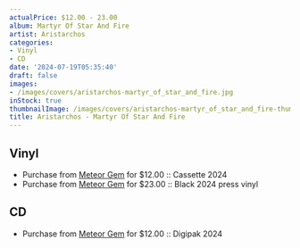 ```yaml
---
actualPrice: $12.00 - 23.00
album: Martyr Of Star And Fire
artist: Aristarchos
categories:
- Vinyl
- CD
date: '2024-07-19T05:35:40'
draft: false
images:
- /images/covers/aristarchos-martyr_of_star_and_fire.jpg
inStock: true
thumbnailImage: /images/covers/aristarchos-martyr_of_star_and_fire-thumb.jpg
title: Aristarchos - Martyr Of Star And Fire
---
```


## Vinyl
* Purchase from [Meteor Gem](https://meteor-gem.com/products/aristarchos-martyr-of-star-and-fire-tape) for $12.00 :: Cassette 2024
* Purchase from [Meteor Gem](https://meteor-gem.com/products/aristarchos-martyr-of-star-and-fire-lp) for $23.00 :: Black 2024 press vinyl
## CD
* Purchase from [Meteor Gem](https://meteor-gem.com/products/aristarchos-martyr-of-star-and-fire-cd) for $12.00 :: Digipak 2024
